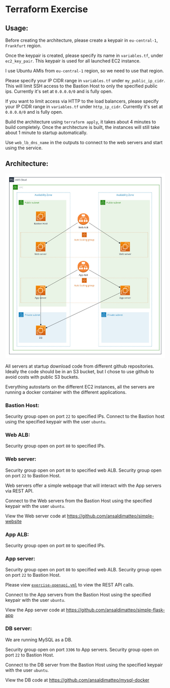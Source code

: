 # Terraform Exercise

## Usage:
Before creating the architecture, please create a keypair in `eu-central-1`, `Frankfurt` region.

Once the keypair is created, please specify its name in `variables.tf`, under `ec2_key_pair`. This keypair is used for all launched EC2 instance.

I use Ubuntu AMIs from `eu-central-1` region, so we need to use that region.

Please specify your IP CIDR range in `variables.tf` under `my_public_ip_cidr`. This will limit SSH access to the Bastion Host to only the specified public ips. Currently it's set at `0.0.0.0/0` and is fully open.

If you want to limit access via HTTP to the load balancers, please specify your IP CIDR range in `variables.tf` under `http_ip_cidr`. Currently it's set at `0.0.0.0/0` and is fully open.

Build the architecture using `terraform apply`, it takes about 4 minutes to build completely. Once the architecture is built, the instances will still take about 1 minute to startup automatically.

Use `web_lb_dns_name` in the outputs to connect to the web servers and start using the service.

## Architecture:

![Architecture](docs/architecture.jpg)


All servers at startup download code from different github repositories. Ideally the code should be in an S3 bucket, but I chose to use github to avoid costs with public S3 buckets.

Everything autostarts on the different EC2 instances, all the servers are running a docker container with the different applications.
### Bastion Host:

Security group open on port `22` to specified IPs. Connect to the Bastion host using the specified keypair with the user `ubuntu`.

### Web ALB:

Security group open on port `80` to specified IPs.

### Web server:

Security group open on port `80` to specified web ALB. Security group open on port `22` to Bastion Host.

Web servers offer a simple webpage that will interact with the App servers via REST API.

Connect to the Web servers from the Bastion Host using the specified keypair with the user `ubuntu`.

View the Web server code at https://github.com/ansaldimatteo/simple-website

### App ALB:

Security group open on port `80` to specified IPs.

### App server:

Security group open on port `80` to specified web ALB. Security group open on port `22` to Bastion Host.

Please view [`exercise-openapi.yml`](docs/exercise-openapi3.yml) to view the REST API calls.

Connect to the App servers from the Bastion Host using the specified keypair with the user `ubuntu`.

View the App server code at https://github.com/ansaldimatteo/simple-flask-app

### DB server:

We are running MySQL as a DB.

Security group open on port `3306` to App servers. Security group open on port `22` to Bastion Host.

Connect to the DB server from the Bastion Host using the specified keypair with the user `ubuntu`.

View the DB code at https://github.com/ansaldimatteo/mysql-docker